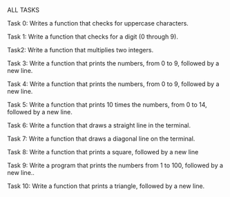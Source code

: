 ALL TASKS

Task 0: Writes a function that checks for uppercase characters.



Task 1: Write a function that checks for a digit (0 through 9).



Task2: Write a function that multiplies two integers.



Task 3: Write a function that prints the numbers, from 0 to 9, followed by a new line.



Task 4: Write a function that prints the numbers, from 0 to 9, followed by a new line.



Task 5: Write a function that prints 10 times the numbers, from 0 to 14, followed by a new line.



Task 6: Write a function that draws a straight line in the terminal.



Task 7: Write a function that draws a diagonal line on the terminal.



Task 8: Write a function that prints a square, followed by a new line



Task 9: Write a program that prints the numbers from 1 to 100, followed by a new line..



Task 10: Write a function that prints a triangle, followed by a new line.


